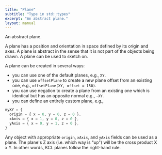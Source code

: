 ```yaml
---
title: "Plane"
subtitle: "Type in std::types"
excerpt: "An abstract plane."
layout: manual
---
```


An abstract plane.

A plane has a position and orientation in space defined by its origin and axes. A plane is abstract
in the sense that it is not part of the objects being drawn. A plane can be used to sketch on.

A plane can be created in several ways:
- you can use one of the default planes, e.g., `XY`.
- you can use `offsetPlane` to create a new plane offset from an existing one, e.g., `offsetPlane(XY, offset = 150)`.
- you can use negation to create a plane from an existing one which is identical but has an opposite normal
e.g., `-XY`.
- you can define an entirely custom plane, e.g.,

```js
myXY = {
  origin = { x = 0, y = 0, z = 0 },
  xAxis = { x = 1, y = 0, z = 0 },
  yAxis = { x = 0, y = 1, z = 0 },
}
```

Any object with appropriate `origin`, `xAxis`, and `yAxis` fields can be used as a plane.
The plane's Z axis (i.e. which way is "up") will be the cross product X x Y. In other words,
KCL planes follow the right-hand rule.



